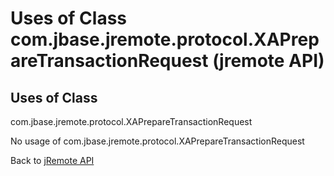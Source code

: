 # Uses of Class com.jbase.jremote.protocol.XAPrepareTransactionRequest (jremote API)

<PageHeader />

## Uses of Class

com.jbase.jremote.protocol.XAPrepareTransactionRequest

No usage of com.jbase.jremote.protocol.XAPrepareTransactionRequest

Back to [jRemote API](./../../README.md)
  
<PageFooter />
